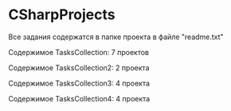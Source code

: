 # CSharpProjects
 
Все задания содержатся в папке проекта в файле "readme.txt"

Содержимое TasksCollection: 7 проектов

Содержимое TasksCollection2: 2 проекта

Содержимое TasksCollection3: 4 проекта

Содержимое TasksCollection4: 4 проекта
